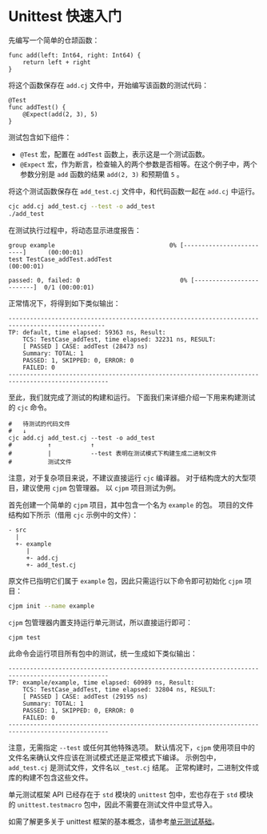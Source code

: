 # Unittest 快速入门

先编写一个简单的仓颉函数：

<!--compile -unittest -->
```cangjie
func add(left: Int64, right: Int64) {
    return left + right
}
```

将这个函数保存在 `add.cj` 文件中，开始编写该函数的测试代码：

<!--compile -unittest -->
```cangjie
@Test
func addTest() {
    @Expect(add(2, 3), 5)
}
```

测试包含如下组件：

- `@Test` 宏，配置在 `addTest` 函数上，表示这是一个测试函数。
- `@Expect` 宏，作为断言，检查输入的两个参数是否相等。在这个例子中，两个参数分别是 `add` 函数的结果 `add(2, 3)` 和预期值 `5` 。

将这个测试函数保存在 `add_test.cj` 文件中，和代码函数一起在 `add.cj` 中运行。

```bash
cjc add.cj add_test.cj --test -o add_test
./add_test
```

在测试执行过程中，将动态显示进度报告：

```text
group example                                0% [-------------------------]      (00:00:01)
test TestCase_addTest.addTest                                                    (00:00:01)

passed: 0, failed: 0                            0% [-------------------------]  0/1 (00:00:01)
```

正常情况下，将得到如下类似输出：

```text
-------------------------------------------------------------------------------------------------
TP: default, time elapsed: 59363 ns, Result:
    TCS: TestCase_addTest, time elapsed: 32231 ns, RESULT:
    [ PASSED ] CASE: addTest (28473 ns)
    Summary: TOTAL: 1
    PASSED: 1, SKIPPED: 0, ERROR: 0
    FAILED: 0
--------------------------------------------------------------------------------------------------
```

至此，我们就完成了测试的构建和运行。
下面我们来详细介绍一下用来构建测试的 `cjc` 命令。

```shell
#   待测试的代码文件
#   ↓
cjc add.cj add_test.cj --test -o add_test
#          ↑           ↑
#          |           --test 表明在测试模式下构建生成二进制文件
#          测试文件
```

注意，对于复杂项目来说，不建议直接运行 `cjc` 编译器。
对于结构庞大的大型项目，建议使用 `cjpm` 包管理器。
以 `cjpm` 项目测试为例。

首先创建一个简单的 `cjpm` 项目，其中包含一个名为 `example` 的包。
项目的文件结构如下所示（借用 `cjc` 示例中的文件）：

```text
- src
  |
  +- example
     |
     +- add.cj
     +- add_test.cj
```

原文件已指明它们属于 `example` 包，因此只需运行以下命令即可初始化 `cjpm` 项目：

```bash
cjpm init --name example
```

`cjpm` 包管理器内置支持运行单元测试，所以直接运行即可：

```bash
cjpm test
```

此命令会运行项目所有包中的测试，统一生成如下类似输出：

```text
--------------------------------------------------------------------------------------------------
TP: example/example, time elapsed: 60989 ns, Result:
    TCS: TestCase_addTest, time elapsed: 32804 ns, RESULT:
    [ PASSED ] CASE: addTest (29195 ns)
    Summary: TOTAL: 1
    PASSED: 1, SKIPPED: 0, ERROR: 0
    FAILED: 0
--------------------------------------------------------------------------------------------------
```

注意，无需指定 `--test` 或任何其他特殊选项。
默认情况下，`cjpm` 使用项目中的文件名来确认文件应该在测试模式还是正常模式下编译。
示例包中， `add_test.cj` 是测试文件，文件名以 `_test.cj` 结尾。
正常构建时，二进制文件或库的构建不包含这些文件。

单元测试框架 API 已经存在于 `std` 模块的 `unittest` 包中，宏也存在于 `std` 模块的 `unittest.testmacro` 包中，因此不需要在测试文件中显式导入。

如需了解更多关于 unittest 框架的基本概念，请参考[单元测试基础](./unittest_basics.md#unittest-基础概念及用法)。
